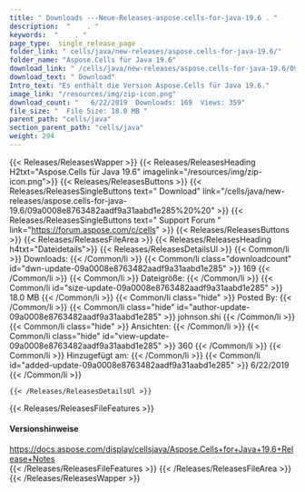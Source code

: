 ```yaml
---
title: " Downloads ---Neue-Releases-aspose.cells-for-java-19.6 . "
description:  "    . " 
keywords:  "    . " 
page_type:  single_release_page
folder_link: " cells/java/new-releases/aspose.cells-for-java-19.6/"
folder_name: "Aspose.Cells für Java 19.6"
download_link: " /cells/java/new-releases/aspose.cells-for-java-19.6/09a0008e8763482aadf9a31aabd1e285"
download_text: " Download"
Intro_text: "Es enthält die Version Aspose.Cells für Java 19.6."
image_link: "/resources/img/zip-icon.png"
download_count: "   6/22/2019  Downloads: 169  Views: 359"
file_size: "  File Size: 18.0 MB "
parent_path: "cells/java"
section_parent_path: "cells/java"
weight: 294
---
```


{{< Releases/ReleasesWapper >}}
  {{< Releases/ReleasesHeading H2txt="Aspose.Cells für Java 19.6" imagelink="/resources/img/zip-icon.png">}}
  {{< Releases/ReleasesButtons >}}
    {{< Releases/ReleasesSingleButtons text=" Download" link="/cells/java/new-releases/aspose.cells-for-java-19.6/09a0008e8763482aadf9a31aabd1e285%20%20" >}}
    {{< Releases/ReleasesSingleButtons text=" Support Forum " link="https://forum.aspose.com/c/cells" >}}
  {{< Releases/ReleasesButtons >}}
  {{< Releases/ReleasesFileArea >}}
    {{< Releases/ReleasesHeading h4txt="Dateidetails">}}
    {{< Releases/ReleasesDetailsUl >}}
            {{< Common/li >}} Downloads: {{< /Common/li >}}
      {{< Common/li class="downloadcount" id="dwn-update-09a0008e8763482aadf9a31aabd1e285" >}} 169 {{< /Common/li >}}
      {{< Common/li >}} Dateigröße: {{< /Common/li >}}
      {{< Common/li id="size-update-09a0008e8763482aadf9a31aabd1e285" >}} 18.0 MB {{< /Common/li >}} 
      {{< Common/li  class="hide" >}} Posted By: {{< /Common/li >}} 
      {{< Common/li class="hide" id="author-update-09a0008e8763482aadf9a31aabd1e285" >}} johnson.shi {{< /Common/li >}}
      {{< Common/li class="hide" >}} Ansichten: {{< /Common/li >}}
      {{< Common/li class="hide" id="view-update-09a0008e8763482aadf9a31aabd1e285" >}} 360 {{< /Common/li >}}
      {{< Common/li >}} Hinzugefügt am: {{< /Common/li >}}
      {{< Common/li id="added-update-09a0008e8763482aadf9a31aabd1e285" >}} 6/22/2019 {{< /Common/li >}} 

    {{< /Releases/ReleasesDetailsUl >}}

  {{< Releases/ReleasesFileFeatures >}}
      <h4>Versionshinweise</h4><div> <a href="https://docs.aspose.com/display/cellsjava/Aspose.Cells+for+Java+19.6+Release+Notes">https://docs.aspose.com/display/cellsjava/Aspose.Cells+for+Java+19.6+Release+Notes</a></div>
  {{< /Releases/ReleasesFileFeatures >}}
 {{< /Releases/ReleasesFileArea >}}
{{< /Releases/ReleasesWapper >}}



